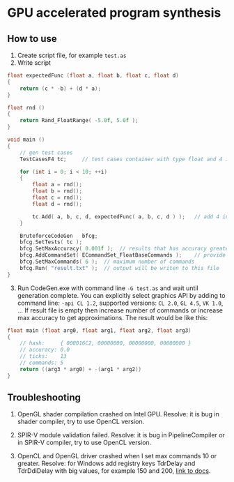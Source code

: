 # GPU accelerated program synthesis

## How to use
1. Create script file, for example `test.as`
2. Write script
```cpp
float expectedFunc (float a, float b, float c, float d)
{
	return (c * -b) + (d * a);
}

float rnd ()
{
	return Rand_FloatRange( -5.0f, 5.0f );
}

void main ()
{
	// gen test cases
	TestCasesF4 tc;		// test cases container with type float and 4 input arguments

	for (int i = 0; i < 10; ++i)
	{
		float a = rnd();
		float b = rnd();
		float c = rnd();
		float d = rnd();

		tc.Add( a, b, c, d, expectedFunc( a, b, c, d ) );	// add 4 input arguments and expected result
	}

	BruteforceCodeGen	bfcg;
	bfcg.SetTests( tc );
	bfcg.SetMaxAccuracy( 0.001f );	// results that has accuracy greater than maximum will be ignored
	bfcg.AddCommandSet( ECommandSet_FloatBaseCommands );	// provide minus, add, mul, div, greater, less, select commands
	bfcg.SetMaxCommands( 6 );  // maximum number of commands
	bfcg.Run( "result.txt" );  // output will be writen to this file
}
```
3. Run CodeGen.exe with command line `-G test.as` and wait until generation complete.
You can explicitly select graphics API by adding to command line: `-api CL 1.2`, supported versions: `CL 2.0`, `GL 4.5`, `VK 1.0`, ... 
If result file is empty then increase number of commands or increase max accuracy to get approximations.
The result would be like this:
```cpp
float main (float arg0, float arg1, float arg2, float arg3)
{
	// hash:     { 000016C2, 00000000, 00000000, 00000000 }
	// accuracy: 0.0
	// ticks:    13
	// commands: 5
	return ((arg3 * arg0) + -(arg1 * arg2))
}
```


## Troubleshooting
1. OpenGL shader compilation crashed on Intel GPU.
Resolve: it is bug in shader compiler, try to use OpenCL version.

2. SPIR-V module validation failed.
Resolve: it is bug in PipelineCompiler or in SPIR-V compiler, try to use OpenCL version.

3. OpenCL and OpenGL driver crashed when I set max commands 10 or greater.
Resolve: for Windows add registry keys TdrDelay and TdrDdiDelay with big values, for example 150 and 200, [link to docs](https://docs.microsoft.com/en-us/windows-hardware/drivers/display/tdr-registry-keys).
